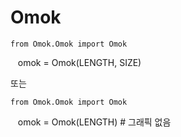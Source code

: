 # Omok   

    from Omok.Omok import Omok
    
    omok = Omok(LENGTH, SIZE)
    

또는

    from Omok.Omok import Omok
    
    omok = Omok(LENGTH) # 그래픽 없음
    


